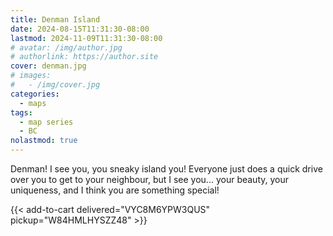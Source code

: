 ```yaml
---
title: Denman Island
date: 2024-08-15T11:31:30-08:00
lastmod: 2024-11-09T11:31:30-08:00
# avatar: /img/author.jpg
# authorlink: https://author.site
cover: denman.jpg
# images:
#   - /img/cover.jpg
categories:
  - maps
tags:
  - map series
  - BC
nolastmod: true
---
```


Denman! I see you, you sneaky island you! Everyone just does a quick drive over you to get to your neighbour, but I see you... your beauty, your uniqueness, and I think you are something special!

<!--more-->

{{< add-to-cart delivered="VYC8M6YPW3QUS" pickup="W84HMLHYSZZ48" >}}

